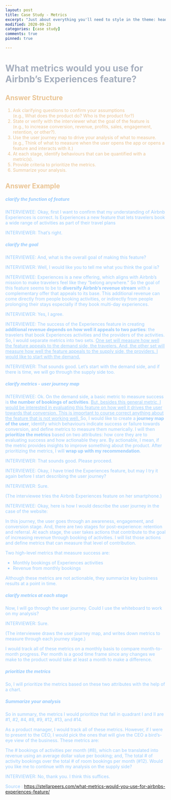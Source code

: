 ```yaml
---
layout: post
title: Case Study - Metrics
excerpt: "Just about everything you'll need to style in the theme: headings, paragraphs, blockquotes, tables, code blocks, and more."
modified: 2020-09-23
categories: [case study]
comments: true
pinned: true

---
```

# <font color=A6AFBE>What metrics would you use for Airbnb’s Experiences feature?

## <font color=EAC493>Answer Structure
1. Ask clarifying questions to confirm your assumptions 
<br>(e.g., What does the product do? Who is the product for?)
2. State or verify with the interviewer what the goal of the feature is 
<br>(e.g., to increase conversion, revenue, profits, sales, engagement, retention, or other?).
3. Use the user journey map to drive your analysis of what to measure. 
<br>(e.g., Think of what to measure when the user opens the app or opens a feature and interacts with it.)
4. At each stage, identify behaviours that can be quantified with a metric(s).
5. Provide criteria to prioritize the metrics.
6. Summarize your analysis.

## <font color=EAC493>Answer Example
##### <font color=99CCFF> clarify the function of feature
INTERVIEWEE: Okay, first I want to confirm that my understanding of Airbnb Experiences is correct. Is Experiences a new feature that lets travelers book a wide range of activities as part of their travel plans

INTERVIEWER: That’s right.

##### <font color=99CCFF> clarify the goal 
INTERVIEWEE: And, what is the overall goal of making this feature?

INTERVIEWER: Well, I would like you to tell me what you think the goal is?

INTERVIEWEE: Experiences is a new offering, which aligns with Airbnb’s mission to make travelers feel like they “belong anywhere.” So the goal of this feature seems to be to **diversify Airbnb’s revenue stream** with a complementary offer that appeals to its base. This additional revenue can come directly from people booking activities, or indirectly from people prolonging their stays especially if they book multi-day experiences.

INTERVIEWER: Yes, I agree.

INTERVIEWEE: The success of the Experiences feature in creating **additional revenue depends on how well it appeals to two parties**: the travelers that book Experiences activities and the providers of the activities. So, I would separate metrics into two sets. <u>One set will measure how well the feature appeals to the demand side, the travelers. And, the other set will measure how well the feature appeals to the supply side, the providers. I would like to start with the demand.</u>

INTERVIEWER: That sounds good. Let’s start with the demand side, and if there is time, we will go through the supply side too.

##### <font color=99CCFF> clarify metrics - user journey map
INTERVIEWEE: Ok. On the demand side, a basic metric to measure success is **the number of bookings of activities**. <u>But, besides this general metric, I would be interested in evaluating this feature on how well it drives the user towards that conversion. This is important to course correct anything about the feature that is not working well. </u> So, I would like to create a **journey map of the user**, identify which behaviours indicate success or failure towards conversion, and define metrics to measure them numerically. I will then **prioritize the metrics** based on two attributes: how core they are to evaluating success and how actionable they are. By actionable, I mean, if the metric provides insights to improve something about the product. After prioritizing the metrics, I will **wrap up with my recommendation**.

INTERVIEWER: That sounds good. Please proceed.

INTERVIEWEE: Okay, I have tried the Experiences feature, but may I try it again before I start describing the user journey?

INTERVIEWER: Sure.

(The interviewee tries the Airbnb Experiences feature on her smartphone.)

INTERVIEWEE: Okay, here is how I would describe the user journey in the case of the website:

In this journey, the user goes through an awareness, engagement, and conversion stage. And, there are two stages for post-experience: retention and referral. At each stage, the user takes actions that contribute to the goal of increasing revenue through booking of activities. I will list those actions and define metrics that can measure that level of contribution.

Two high-level metrics that measure success are:
- Monthly bookings of Experiences activities
- Revenue from monthly bookings

Although these metrics are not actionable, they summarize key business results at a point in time.
##### <font color=99CCFF> clarify metrics at each stage
Now, I will go through the user journey. Could I use the whiteboard to work on my analysis?

INTERVIEWER: Sure.

(The interviewee draws the user journey map, and writes down metrics to measure through each journey stage.)

I would track all of these metrics on a monthly basis to compare month-to-month progress. Per month is a good time frame since any changes we make to the product would take at least a month to make a difference.
##### <font color=99CCFF> prioritize the metrics
So, I will prioritize the metrics based on these two attributes with the help of a chart.
##### <font color=99CCFF> Summarize your analysis
So in summary, the metrics I would prioritize that fall in quadrant I and II are #1, #2, #4, #8, #9, #12, #13, and #14.

As a product manager, I would track all of these metrics. However, if I were to present to the CEO, I would pick the ones that will give the CEO a bird’s-eye view of the business. These metrics are:

The # bookings of activities per month (#8), which can be translated into revenue using an average dollar value per booking; and,
The total # of activity bookings over the total # of room bookings per month (#12).
Would you like me to continue with my analysis on the supply side?

INTERVIEWER: No, thank you. I think this suffices.

Source : https://stellarpeers.com/what-metrics-would-you-use-for-airbnbs-experiences-feature/